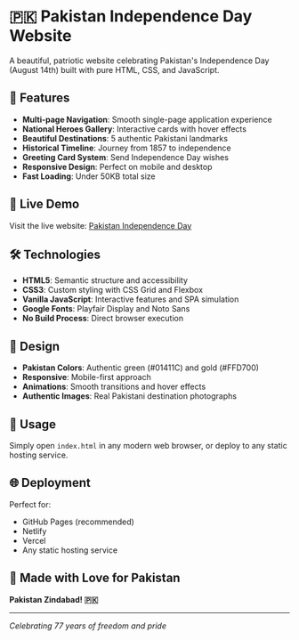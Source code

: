 # 🇵🇰 Pakistan Independence Day Website

A beautiful, patriotic website celebrating Pakistan's Independence Day (August 14th) built with pure HTML, CSS, and JavaScript.

## 🌟 Features

- **Multi-page Navigation**: Smooth single-page application experience
- **National Heroes Gallery**: Interactive cards with hover effects
- **Beautiful Destinations**: 5 authentic Pakistani landmarks
- **Historical Timeline**: Journey from 1857 to independence
- **Greeting Card System**: Send Independence Day wishes
- **Responsive Design**: Perfect on mobile and desktop
- **Fast Loading**: Under 50KB total size

## 🚀 Live Demo

Visit the live website: [Pakistan Independence Day](https://your-username.github.io/pakistan-independence-website/)

## 🛠️ Technologies

- **HTML5**: Semantic structure and accessibility
- **CSS3**: Custom styling with CSS Grid and Flexbox
- **Vanilla JavaScript**: Interactive features and SPA simulation
- **Google Fonts**: Playfair Display and Noto Sans
- **No Build Process**: Direct browser execution

## 🎨 Design

- **Pakistan Colors**: Authentic green (#01411C) and gold (#FFD700)
- **Responsive**: Mobile-first approach
- **Animations**: Smooth transitions and hover effects
- **Authentic Images**: Real Pakistani destination photographs

## 📱 Usage

Simply open `index.html` in any modern web browser, or deploy to any static hosting service.

## 🌐 Deployment

Perfect for:
- GitHub Pages (recommended)
- Netlify
- Vercel
- Any static hosting service

## 💚 Made with Love for Pakistan

**Pakistan Zindabad! 🇵🇰**

---

*Celebrating 77 years of freedom and pride*